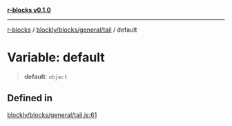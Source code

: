 [**r-blocks v0.1.0**](../../../../../README.md)

---

[r-blocks](../../../../../modules.md) / [blockly/blocks/general/tail](../README.md) / default

# Variable: default

> **default**: `object`

## Defined in

[blockly/blocks/general/tail.js:61](https://github.com/DhyeyMavani2003/r-blocks/blob/3c6fd2c845ebaab7af1ba61c432e0fe34ef7f334/src/pages/modules/blockly/blocks/general/tail.js#L61)
